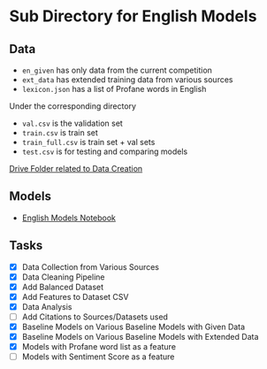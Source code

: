 # Sub Directory for English Models

## Data

- `en_given` has only data from the current competition
- `ext_data` has extended training data from various sources
- `lexicon.json` has a list of Profane words in English

Under the corresponding directory

- `val.csv` is the validation set
- `train.csv` is train set
- `train_full.csv` is train set + val sets
- `test.csv` is for testing and comparing models

[Drive Folder related to Data Creation](https://drive.google.com/drive/folders/1FbP7b14esyN1e5OKE0MfFh_MoOIlovN6?usp=sharing)

## Models

- [English Models Notebook](https://colab.research.google.com/drive/1fC0oLVLUvrB4y0vJGRr1TbFtHuN4Vnv7?usp=sharing)

## Tasks

- [x] Data Collection from Various Sources
- [x] Data Cleaning Pipeline
- [x] Add Balanced Dataset
- [x] Add Features to Dataset CSV
- [x] Data Analysis
- [ ] Add Citations to Sources/Datasets used
- [x] Baseline Models on Various Baseline Models with Given Data
- [x] Baseline Models on Various Baseline Models with Extended Data
- [x] Models with Profane word list as a feature
- [ ] Models with Sentiment Score as a feature
